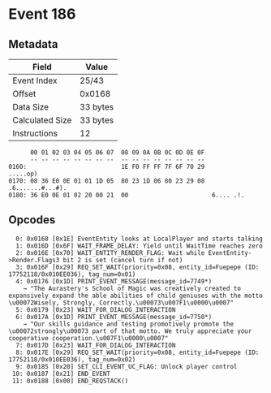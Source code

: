 # Event 186

## Metadata

| Field           | Value    |
|-----------------|----------|
| Event Index     | 25/43    |
| Offset          | 0x0168   |
| Data Size       | 33 bytes |
| Calculated Size | 33 bytes |
| Instructions    | 12       |

```
      00 01 02 03 04 05 06 07  08 09 0A 0B 0C 0D 0E 0F
      -- -- -- -- -- -- -- --  -- -- -- -- -- -- -- --
0160:                          1E F0 FF FF 7F 6F 70 29          .....op)
0170: 08 36 E0 0E 01 01 1D 05  80 23 1D 06 80 23 29 08  .6.......#...#).
0180: 36 E0 0E 01 02 20 00 21  00                       6.... .!.       
```

## Opcodes

```
  0: 0x0168 [0x1E] EventEntity looks at LocalPlayer and starts talking
  1: 0x016D [0x6F] WAIT_FRAME_DELAY: Yield until WaitTime reaches zero
  2: 0x016E [0x70] WAIT_ENTITY_RENDER_FLAG: Wait while EventEntity->Render.Flags3 bit 2 is set (cancel turn if not)
  3: 0x016F [0x29] REQ_SET_WAIT(priority=0x08, entity_id=Fuepepe (ID: 17752118/0x010EE036), tag_num=0x01)
  4: 0x0176 [0x1D] PRINT_EVENT_MESSAGE(message_id=7749*)
    → "The Aurastery's School of Magic was creatively created to expansively expand the able abilities of child geniuses with the motto \u00072Wisely, Strongly, Correctly.\u00073\u007F1\u0000\u0007"
  5: 0x0179 [0x23] WAIT_FOR_DIALOG_INTERACTION
  6: 0x017A [0x1D] PRINT_EVENT_MESSAGE(message_id=7750*)
    → "Our skills guidance and testing promotively promote the \u00072strongly\u00073 part of that motto. We truly appreciate your cooperative cooperation.\u007F1\u0000\u0007"
  7: 0x017D [0x23] WAIT_FOR_DIALOG_INTERACTION
  8: 0x017E [0x29] REQ_SET_WAIT(priority=0x08, entity_id=Fuepepe (ID: 17752118/0x010EE036), tag_num=0x02)
  9: 0x0185 [0x20] SET_CLI_EVENT_UC_FLAG: Unlock player control
 10: 0x0187 [0x21] END_EVENT
 11: 0x0188 [0x00] END_REQSTACK()
```
